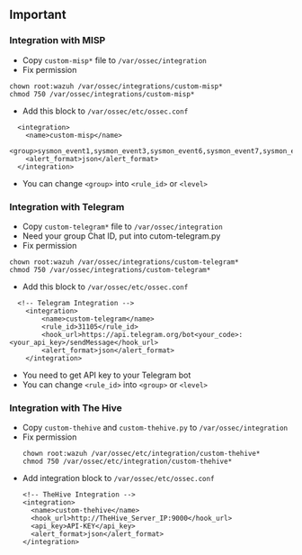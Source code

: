 ## Important
### Integration with MISP
* Copy `custom-misp*` file to `/var/ossec/integration`
* Fix permission
```
chown root:wazuh /var/ossec/integrations/custom-misp*
chmod 750 /var/ossec/integrations/custom-misp*
```
* Add this block to `/var/ossec/etc/ossec.conf`
```
  <integration>
    <name>custom-misp</name>
    <group>sysmon_event1,sysmon_event3,sysmon_event6,sysmon_event7,sysmon_event_15,sysmon_event_22,syscheck,recon,attack,web_scan,authentication_failed</group>
    <alert_format>json</alert_format>
  </integration>
```
* You can change `<group>` into `<rule_id>` or `<level>`
### Integration with Telegram
* Copy `custom-telegram*` file to `/var/ossec/integration`
* Need your group Chat ID, put into cutom-telegram.py
* Fix permission
```
chown root:wazuh /var/ossec/integrations/custom-telegram*
chmod 750 /var/ossec/integrations/custom-telegram*
```
* Add this block to `/var/ossec/etc/ossec.conf`
```
  <!-- Telegram Integration -->
    <integration>
        <name>custom-telegram</name>
        <rule_id>31105</rule_id>
        <hook_url>https://api.telegram.org/bot<your_code>:<your_api_key>/sendMessage</hook_url>
        <alert_format>json</alert_format>
    </integration>
```
* You need to get API key to your Telegram bot
* You can change `<rule_id>` into `<group>` or `<level>`
### Integration with The Hive
* Copy `custom-thehive` and `custom-thehive.py` to `/var/ossec/integration`
* Fix permission
  ```
  chown root:wazuh /var/ossec/etc/integration/custom-thehive*
  chmod 750 /var/ossec/etc/integration/custom-thehive*
  ```
* Add integration block to `/var/ossec/etc/ossec.conf`
  ```
  <!-- TheHive Integration -->
  <integration>
    <name>custom-thehive</name>
    <hook_url>http://TheHive_Server_IP:9000</hook_url>
    <api_key>API-KEY</api_key>
    <alert_format>json</alert_format>
  </integration>
  ```
